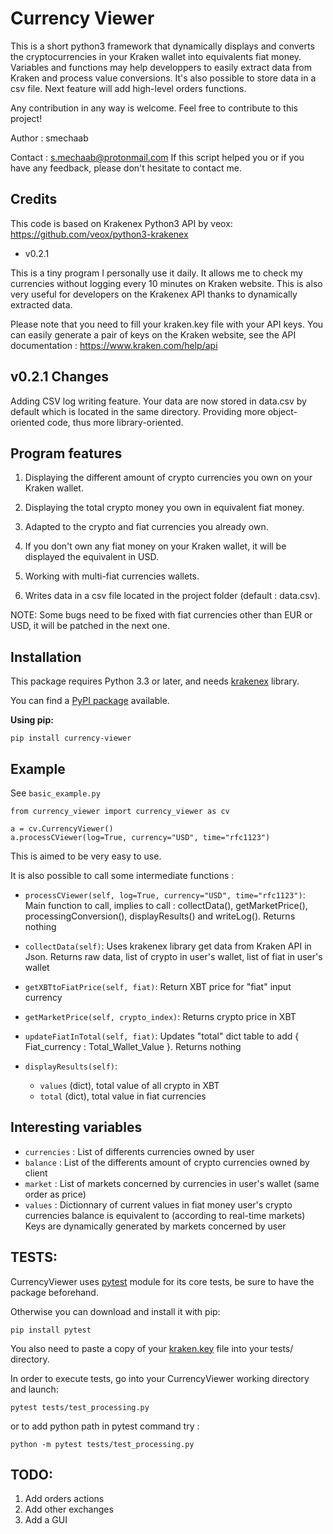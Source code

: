 Currency Viewer
===============
This is a short python3 framework that dynamically displays and converts the cryptocurrencies in your Kraken wallet into equivalents fiat money. Variables and functions may help developpers to easily extract data from Kraken and process value conversions.
It's also possible to store data in a csv file.
Next feature will add high-level orders functions.

Any contribution in any way is welcome. Feel free to contribute to this project!

Author : smechaab

Contact : s.mechaab@protonmail.com
If this script helped you or if you have any feedback, please don't hesitate to contact me.

Credits 
------- 
This code is based on Krakenex Python3 API by veox: https://github.com/veox/python3-krakenex 

* v0.2.1

This is a tiny program I personally use it daily. 
It allows me to check my currencies without logging every 10 minutes on Kraken website. 
This is also very useful for developers on the Krakenex API thanks to dynamically extracted data. 

Please note that you need to fill your kraken.key file with your API keys. You can easily generate a pair of keys on the Kraken website, see the API documentation : https://www.kraken.com/help/api  

v0.2.1 Changes 
---------------- 
Adding CSV log writing feature. Your data are now stored in data.csv by default which is located in the same directory. 
Providing more object-oriented code, thus more library-oriented.

Program features 
---------------- 

1.    Displaying the different amount of crypto currencies you own on your Kraken wallet. 

2.    Displaying the total crypto money you own in equivalent fiat money. 

3.    Adapted to the crypto and fiat currencies you already own. 

4.    If you don't own any fiat money on your Kraken wallet, it will be displayed the equivalent in USD. 
	   
5.    Working with multi-fiat currencies wallets.

6. Writes data in a csv file located in the project folder (default : data.csv).

NOTE: Some bugs need to be fixed with fiat currencies other than EUR or USD,
it will be patched in the next one.

Installation
------------
This package requires Python 3.3 or later, and needs [krakenex](https://github.com/veox/python3-krakenex) library.

You can find a [PyPI package](https://pypi.org/project/currency-viewer/) available.

**Using pip:**

	pip install currency-viewer

Example
-------

See `basic_example.py`
```
from currency_viewer import currency_viewer as cv

a = cv.CurrencyViewer()
a.processCViewer(log=True, currency="USD", time="rfc1123")
```

This is aimed to be very easy to use.

It is also possible to call some intermediate functions :

* ```processCViewer(self, log=True, currency="USD", time="rfc1123")```:
Main function to call, implies to call : collectData(), getMarketPrice(), processingConversion(), displayResults() and writeLog().
Returns nothing


* ```collectData(self)```:
Uses krakenex library get data from Kraken API in Json.
Returns raw data, list of crypto in user's wallet, list of fiat in user's wallet


* ```getXBTtoFiatPrice(self, fiat)```:
Return XBT price for "fiat" input currency


* ```getMarketPrice(self, crypto_index)```:
Returns crypto price in XBT


* ```updateFiatInTotal(self, fiat)```:
Updates "total" dict table to add { Fiat_currency : Total_Wallet_Value }.
Returns nothing


* ```displayResults(self)```:
	* ``values`` (dict), total value of all crypto in XBT
	* ``total`` (dict), total value in fiat currencies


Interesting variables 
--------------------- 

* ``currencies`` : List of differents currencies owned by user 
* ``balance`` : List of the differents amount of crypto currencies owned by client 
* ``market`` :  List of markets concerned by currencies in user's wallet (same order as price) 
* ``values`` : Dictionnary of current values in fiat money user's crypto currencies balance is equivalent to (according to real-time markets) 
		Keys are dynamically generated by markets concerned by user 
		
TESTS: 
----- 
CurrencyViewer uses [pytest](https://pypi.org/project/pytest/) module for its core tests, be sure to have the package beforehand.

Otherwise you can download and install it with pip:
```
pip install pytest
```

You also need to paste a copy of your [kraken.key](https://www.kraken.com/help/api) file into your tests/ directory.

In order to execute tests, go into your CurrencyViewer working directory and launch:
```
pytest tests/test_processing.py
```
or to add python path in pytest command try :
```
python -m pytest tests/test_processing.py
```
	 
TODO: 
----- 
1. Add orders actions
2. Add other exchanges 
3. Add a GUI 
